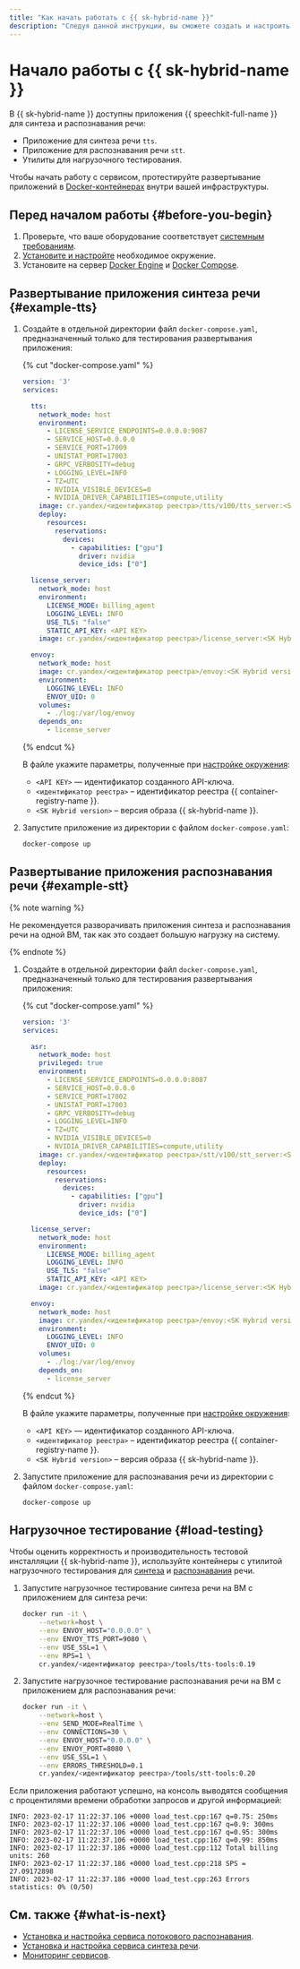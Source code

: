```yaml
---
title: "Как начать работать с {{ sk-hybrid-name }}"
description: "Следуя данной инструкции, вы сможете создать и настроить приложения для синтеза, распознавания речи, а также утилиты для нагрузочного тестирования."
---
```


# Начало работы с {{ sk-hybrid-name }}

В {{ sk-hybrid-name }} доступны приложения {{ speechkit-full-name }} для синтеза и распознавания речи:

* Приложение для синтеза речи `tts`.
* Приложение для распознавания речи `stt`.
* Утилиты для нагрузочного тестирования.

Чтобы начать работу с сервисом, протестируйте развертывание приложений в [Docker-контейнерах](/blog/posts/2022/03/docker-containers) внутри вашей инфраструктуры.

## Перед началом работы {#before-you-begin}

1. Проверьте, что ваше оборудование соответствует [системным требованиям](system-requirements.md#hardware).
1. [Установите и настройте](system-requirements.md#software) необходимое окружение.
1. Установите на сервер [Docker Engine](https://docs.docker.com/engine/install/) и [Docker Compose](https://docs.docker.com/compose/install/).

## Развертывание приложения синтеза речи {#example-tts}

1. Создайте в отдельной директории файл `docker-compose.yaml`, предназначенный только для тестирования развертывания приложения:

   {% cut "docker-compose.yaml" %}

   ```yaml
   version: '3'
   services:

     tts:
       network_mode: host
       environment:
         - LICENSE_SERVICE_ENDPOINTS=0.0.0.0:9087
         - SERVICE_HOST=0.0.0.0
         - SERVICE_PORT=17009
         - UNISTAT_PORT=17003
         - GRPC_VERBOSITY=debug
         - LOGGING_LEVEL=INFO
         - TZ=UTC
         - NVIDIA_VISIBLE_DEVICES=0
         - NVIDIA_DRIVER_CAPABILITIES=compute,utility
       image: cr.yandex/<идентификатор реестра>/tts/v100/tts_server:<SK Hybrid version>
       deploy:
         resources:
           reservations:
             devices:
               - capabilities: ["gpu"]
                 driver: nvidia
                 device_ids: ["0"]

     license_server:
       network_mode: host
       environment:
         LICENSE_MODE: billing_agent
         LOGGING_LEVEL: INFO
         USE_TLS: "false"
         STATIC_API_KEY: <API KEY>
       image: cr.yandex/<идентификатор реестра>/license_server:<SK Hybrid version>

     envoy:
       network_mode: host
       image: cr.yandex/<идентификатор реестра>/envoy:<SK Hybrid version>
       environment:
         LOGGING_LEVEL: INFO
         ENVOY_UID: 0
       volumes:
         - ./log:/var/log/envoy
       depends_on:
         - license_server
   ```

   {% endcut %}

   В файле укажите параметры, полученные при [настройке окружения](#before-you-begin):

   * `<API KEY>` — идентификатор созданного API-ключа.
   * `<идентификатор реестра>` – идентификатор реестра {{ container-registry-name }}.
   * `<SK Hybrid version>` – версия образа {{ sk-hybrid-name }}.

1. Запустите приложение из директории с файлом `docker-compose.yaml`:

   ```bash
   docker-compose up
   ```

## Развертывание приложения распознавания речи {#example-stt}

{% note warning %}

Не рекомендуется разворачивать приложения синтеза и распознавания речи на одной ВМ, так как это создает большую нагрузку на систему.

{% endnote %}

1. Создайте в отдельной директории файл `docker-compose.yaml`, предназначенный только для тестирования развертывания приложения:

   {% cut "docker-compose.yaml" %}

   ```yaml
   version: '3'
   services:

     asr:
       network_mode: host
       privileged: true
       environment:
         - LICENSE_SERVICE_ENDPOINTS=0.0.0.0:8087
         - SERVICE_HOST=0.0.0.0
         - SERVICE_PORT=17002
         - UNISTAT_PORT=17003
         - GRPC_VERBOSITY=debug
         - LOGGING_LEVEL=INFO
         - TZ=UTC
         - NVIDIA_VISIBLE_DEVICES=0
         - NVIDIA_DRIVER_CAPABILITIES=compute,utility
       image: cr.yandex/<идентификатор реестра>/stt/v100/stt_server:<SK Hybrid version>
       deploy:
         resources:
           reservations:
             devices:
               - capabilities: ["gpu"]
                 driver: nvidia
                 device_ids: ["0"]

     license_server:
       network_mode: host
       environment:
         LICENSE_MODE: billing_agent
         LOGGING_LEVEL: INFO
         USE_TLS: "false"
         STATIC_API_KEY: <API KEY>
       image: cr.yandex/<идентификатор реестра>/license_server:<SK Hybrid version>

     envoy:
       network_mode: host
       image: cr.yandex/<идентификатор реестра>/envoy:<SK Hybrid version>
       environment:
         LOGGING_LEVEL: INFO
         ENVOY_UID: 0
       volumes:
         - ./log:/var/log/envoy
       depends_on:
         - license_server
   ```

   {% endcut %}

   В файле укажите параметры, полученные при [настройке окружения](#before-you-begin):

   * `<API KEY>` — идентификатор созданного API-ключа.
   * `<идентификатор реестра>` – идентификатор реестра {{ container-registry-name }}.
   * `<SK Hybrid version>` – версия образа {{ sk-hybrid-name }}.

1. Запустите приложение для распознавания речи из директории с файлом `docker-compose.yaml`:

   ```bash
   docker-compose up
   ```

## Нагрузочное тестирование {#load-testing}

Чтобы оценить корректность и производительность тестовой инсталляции {{ sk-hybrid-name }}, используйте контейнеры с утилитой нагрузочного тестирования для [синтеза](tts/testing.md) и [распознавания](stt/testing.md) речи.

1. Запустите нагрузочное тестирование синтеза речи на ВМ с приложением для синтеза речи:

   ```bash
   docker run -it \
       --network=host \
       --env ENVOY_HOST="0.0.0.0" \
       --env ENVOY_TTS_PORT=9080 \
       --env USE_SSL=1 \
       --env RPS=1 \
       cr.yandex/<идентификатор реестра>/tools/tts-tools:0.19
   ```

1. Запустите нагрузочное тестирование распознавания речи на ВМ с приложением для распознавания речи:

   ```bash
   docker run -it \
       --network=host \
       --env SEND_MODE=RealTime \
       --env CONNECTIONS=30 \
       --env ENVOY_HOST="0.0.0.0" \
       --env ENVOY_PORT=8080 \
       --env USE_SSL=1 \
       --env ERRORS_THRESHOLD=0.1 
       cr.yandex/<идентификатор реестра>/tools/stt-tools:0.20
   ```

Если приложения работают успешно, на консоль выводятся сообщения c процентилями времени обработки запросов и другой информацией:

```text
INFO: 2023-02-17 11:22:37.106 +0000 load_test.cpp:167 q=0.75: 250ms
INFO: 2023-02-17 11:22:37.106 +0000 load_test.cpp:167 q=0.9: 300ms
INFO: 2023-02-17 11:22:37.106 +0000 load_test.cpp:167 q=0.95: 300ms
INFO: 2023-02-17 11:22:37.106 +0000 load_test.cpp:167 q=0.99: 850ms
INFO: 2023-02-17 11:22:37.186 +0000 load_test.cpp:112 Total billing units: 260
INFO: 2023-02-17 11:22:37.186 +0000 load_test.cpp:218 SPS = 27.09172898
INFO: 2023-02-17 11:22:37.186 +0000 load_test.cpp:263 Errors statistics: 0% (0/50)
```

## См. также {#what-is-next}

* [Установка и настройка сервиса потокового распознавания](stt/index.md).
* [Установка и настройка сервиса синтеза речи](tts/index.md).
* [Мониторинг сервисов](monitoring.md).
